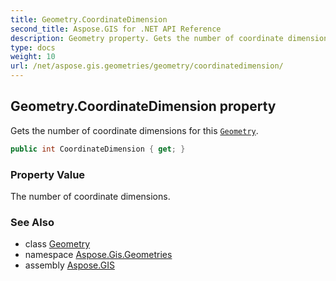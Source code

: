 ```yaml
---
title: Geometry.CoordinateDimension
second_title: Aspose.GIS for .NET API Reference
description: Geometry property. Gets the number of coordinate dimensions for this Geometry.
type: docs
weight: 10
url: /net/aspose.gis.geometries/geometry/coordinatedimension/
---
```

## Geometry.CoordinateDimension property

Gets the number of coordinate dimensions for this [`Geometry`](../).

```csharp
public int CoordinateDimension { get; }
```

### Property Value

The number of coordinate dimensions.

### See Also

* class [Geometry](../)
* namespace [Aspose.Gis.Geometries](../../geometry/)
* assembly [Aspose.GIS](../../../)


